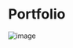 # Portfolio

![image](https://github.com/user-attachments/assets/907a19c4-46ec-4bdf-ad55-bc1a2f646158)

